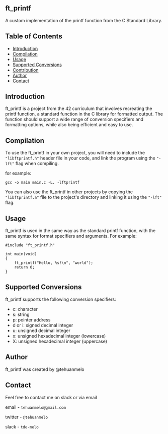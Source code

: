 ## ft_printf
A custom implementation of the printf function from the C Standard Library.

## Table of Contents

- [Introduction](#introduction)
- [Compilation](#compilation)
- [Usage](#usage)
- [Supported Conversions](#supported-conversions)
- [Contribution](#contribution)
- [Author](#author)
- [Contact](#contact)

## Introduction
ft_printf is a project from the 42 curriculum that involves recreating the printf function, a standard function in the C library for formatted output. The function should support a wide range of conversion specifiers and formatting options, while also being efficient and easy to use.

## Compilation

To use the ft_printf in your own project, you will need to include the `"libftprintf.h"` header file in your code, and link the program using the `"-lft"` flag when compiling.

for example:

````
gcc -o main main.c -L. -lftprintf
````
You can also use the ft_printf in other projects by copying the `"libftprintf.a"` file to the project's directory and linking it using the `"-lft"` flag.

## Usage
ft_printf is used in the same way as the standard printf function, with the same syntax for format specifiers and arguments. For example:

````
#include "ft_printf.h"

int main(void)
{
    ft_printf("Hello, %s!\n", "world");
    return 0;
}
````

## Supported Conversions

ft_printf supports the following conversion specifiers:

- c: character
- s: string
- p: pointer address
- d or i: signed decimal integer
- u: unsigned decimal integer
- x: unsigned hexadecimal integer (lowercase)
- X: unsigned hexadecimal integer (uppercase)

## Author
ft_printf was created by @tehuanmelo

## Contact

Feel free to contact me on slack or via email

email - `tehuanmelo@gmail.com`

twitter - `@tehuanmelo`

slack - `tde-melo`
